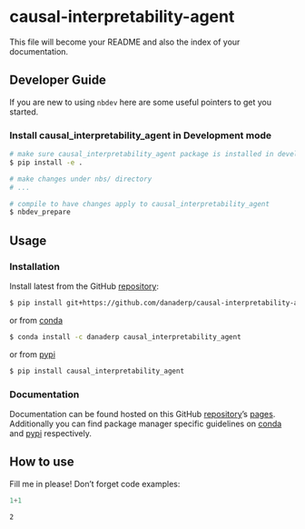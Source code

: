 # causal-interpretability-agent


<!-- WARNING: THIS FILE WAS AUTOGENERATED! DO NOT EDIT! -->

This file will become your README and also the index of your
documentation.

## Developer Guide

If you are new to using `nbdev` here are some useful pointers to get you
started.

### Install causal_interpretability_agent in Development mode

``` sh
# make sure causal_interpretability_agent package is installed in development mode
$ pip install -e .

# make changes under nbs/ directory
# ...

# compile to have changes apply to causal_interpretability_agent
$ nbdev_prepare
```

## Usage

### Installation

Install latest from the GitHub
[repository](https://github.com/danaderp/causal-interpretability-agent):

``` sh
$ pip install git+https://github.com/danaderp/causal-interpretability-agent.git
```

or from
[conda](https://anaconda.org/danaderp/causal-interpretability-agent)

``` sh
$ conda install -c danaderp causal_interpretability_agent
```

or from [pypi](https://pypi.org/project/causal-interpretability-agent/)

``` sh
$ pip install causal_interpretability_agent
```

### Documentation

Documentation can be found hosted on this GitHub
[repository](https://github.com/danaderp/causal-interpretability-agent)’s
[pages](https://danaderp.github.io/causal-interpretability-agent/).
Additionally you can find package manager specific guidelines on
[conda](https://anaconda.org/danaderp/causal-interpretability-agent) and
[pypi](https://pypi.org/project/causal-interpretability-agent/)
respectively.

## How to use

Fill me in please! Don’t forget code examples:

``` python
1+1
```

    2
